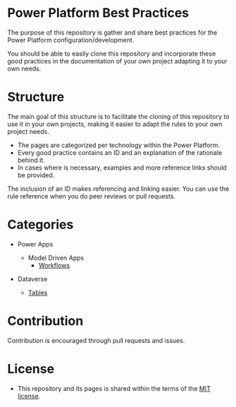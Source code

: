# Power Platform Best Practices

The purpose of this repository is gather and share best practices for the Power Platform configuration/development.

You should be able to easily clone this repository and incorporate these good practices in the documentation of your own project adapting it to your own needs. 

# Structure

The main goal of this structure is to facilitate the cloning of this repository to use it in your own projects, making it easier to adapt the rules to your own project needs. 

- The pages are categorized per technology within the Power Platform.
- Every good practice contains an ID and an explanation of the rationale behind it. 
- In cases where is necessary, examples and more reference links should be provided. 

The inclusion of an ID makes referencing and linking easier. You can use the rule reference when you do peer reviews or pull requests.  

# Categories

- Power Apps
  - Model Driven Apps
    -  [Workflows](/PowerApps/ModelDrivenApps/Workflows.md)

- Dataverse
   - [Tables](/Dataverse/Tables.md)

# Contribution

Contribution is encouraged through pull requests and issues. 

# License

- This repository and its pages is shared within the terms of the [MIT license](/LICENSE).
